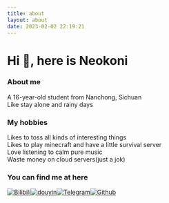 ```yaml
---
title: about
layout: about
date: 2023-02-02 22:19:21
---
```

# Hi 👋, here is Neokoni  
### About me
A 16-year-old student from Nanchong, Sichuan  
Like stay alone and rainy days
### My hobbies
Likes to toss all kinds of interesting things  
Likes to  play minecraft and have a little survival server  
Love listening to calm pure music  
Waste money on cloud servers(just a jok)
### You can find me at here
[![Bilibili](https://img.shields.io/badge/bilibili-00A1D6?style=for-the-badge&logo=bilibili&logoColor=white)](https://space.bilibili.com/703126674)[![douyin](https://img.shields.io/badge/douyin-000000?style=for-the-badge&logo=tiktok&logoColor=white)](https://www.douyin.com/user/MS4wLjABAAAAsfXuZcbYL7t_uuGVyEQtxxiYdKO9VpZobI52IAdoAB8)[![Telegram](https://img.shields.io/badge/telegram-26A5E4?style=for-the-badge&logo=telegram&logoColor=white)](https://t.me/Neokoni)[![Github](https://img.shields.io/badge/github-181717?style=for-the-badge&logo=github&logoColor=white)](https://github.com/sekaom)
<!-- [![Twitter](https://img.shields.io/badge/twitter-1D9BF0?style=for-the-badge&logo=twitter&logoColor=white)](https://twitter.com/sekaom081682) -->
